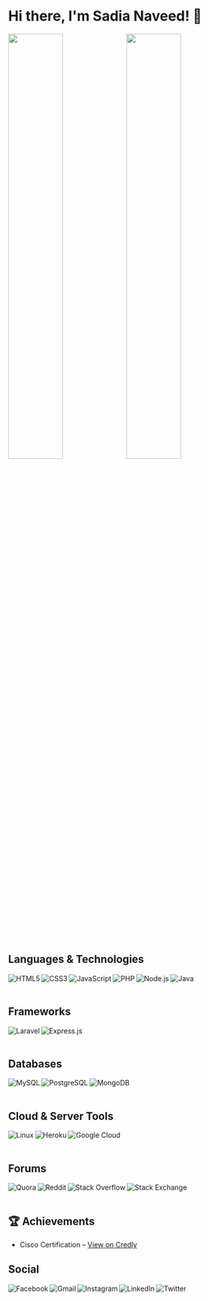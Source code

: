 
<!--
**SadiaNaveed/SadiaNaveed** is a ✨ _special_ ✨ repository because its `README.md` (this file) appears on your GitHub profile.

Here are some ideas to get you started:

- 🔭 I’m currently working on ...
- 🌱 I’m currently learning ...
- 👯 I’m looking to collaborate on ...
- 🤔 I’m looking for help with ...
- 💬 Ask me about ...
- 📫 How to reach me: ...
- 😄 Pronouns: ...
- ⚡ Fun fact: ...
-->

# Hi there, I'm Sadia Naveed! :wave:

<img align="left" width="47%" src="https://github-readme-stats.vercel.app/api?username=SadiaNaveed&show_icons=true&theme=radical"/>
<img align="left" width="47%" src="https://github-readme-stats.vercel.app/api/top-langs/?username=SadiaNaveed&layout=compact"/>
<img  width="47%"></p>

## Languages & Technologies

<a href="#" target="_blank">
  <img alt="HTML5" align="left" src="https://img.shields.io/badge/HTML5-%23E34F26.svg?style=for-the-badge&logo=html5&logoColor=white"/>
</a>

<a href="#" target="_blank">
  <img alt="CSS3" align="left" src="https://img.shields.io/badge/CSS3-%231572B6.svg?style=for-the-badge&logo=css3&logoColor=white"/>
</a>

<a href="#" target="_blank">
  <img alt="JavaScript" align="left" src="https://img.shields.io/badge/JavaScript-%23F7DF1E.svg?style=for-the-badge&logo=javascript&logoColor=black"/>
</a>

<a href="#" target="_blank">
  <img alt="PHP" align="left" src="https://img.shields.io/badge/PHP-%23777BB4.svg?style=for-the-badge&logo=php&logoColor=white"/>
</a>

<a href="#" target="_blank">
  <img alt="Node.js" align="left" src="https://img.shields.io/badge/Node.js-%236DA55F.svg?style=for-the-badge&logo=node.js&logoColor=white"/>
</a>

<a href="#" target="_blank">
  <img alt="Java" align="left" src="https://img.shields.io/badge/Java-%23ED8B00.svg?style=for-the-badge&logo=openjdk&logoColor=white"/>
</a>

<br><br>

## Frameworks

<a href="#" target="_blank">
  <img alt="Laravel" align="left" src="https://img.shields.io/badge/Laravel-%23FF2D20.svg?style=for-the-badge&logo=laravel&logoColor=white"/>
</a>

<a href="#" target="_blank">
  <img alt="Express.js" align="left" src="https://img.shields.io/badge/Express.js-%23404d59.svg?style=for-the-badge&logo=express&logoColor=white"/>
</a>

<br><br>

## Databases

<a href="#">
  <img alt="MySQL" align="left" src="https://img.shields.io/badge/MySQL-%2300f.svg?style=for-the-badge&logo=mysql&logoColor=white"/>
</a>

<a href="#">
  <img alt="PostgreSQL" align="left" src="https://img.shields.io/badge/PostgreSQL-%23336791.svg?style=for-the-badge&logo=postgresql&logoColor=white"/>
</a>

<a href="#">
  <img alt="MongoDB" align="left" src="https://img.shields.io/badge/MongoDB-%2347A248.svg?style=for-the-badge&logo=mongodb&logoColor=white"/>
</a>

<br><br>

## Cloud & Server Tools

<a href="#">
  <img alt="Linux" align="left" src="https://img.shields.io/badge/Linux-FCC624?style=for-the-badge&logo=linux&logoColor=black"/>
</a>

<a href="#">
  <img alt="Heroku" align="left" src="https://img.shields.io/badge/Heroku-%23430098.svg?style=for-the-badge&logo=heroku&logoColor=white"/>
</a>

<a href="#">
  <img alt="Google Cloud" align="left" src="https://img.shields.io/badge/Google%20Cloud-%234285F4.svg?style=for-the-badge&logo=google-cloud&logoColor=white"/>
</a>

<br><br>

## Forums

<a href="#" target="_blank">
  <img alt="Quora" align="left" src="https://img.shields.io/badge/Quora-%23B92B27.svg?style=for-the-badge&logo=Quora&logoColor=white"/>
</a>

<a href="#" target="_blank">
  <img alt="Reddit" align="left" src="https://img.shields.io/badge/Reddit-%23FF4500.svg?style=for-the-badge&logo=Reddit&logoColor=white"/>
</a>

<a href="#" target="_blank">
  <img alt="Stack Overflow" align="left" src="https://img.shields.io/badge/Stackoverflow-FE7A16?style=for-the-badge&logo=stack-overflow&logoColor=white"/>
</a>

<a href="#" target="_blank">
  <img alt="Stack Exchange" align="left" src="https://img.shields.io/badge/StackExchange-%23ffffff.svg?style=for-the-badge&logo=StackExchange&logoColor=white"/>
</a>

<br><br>

## 🏆 Achievements
- Cisco Certification – [View on Credly](https://www.credly.com/users/sadia-naveed.ad2ee6cb)

## Social

<a href="#" target="_blank">
  <img alt="Facebook" align="left" src="https://img.shields.io/badge/Facebook-%231877F2.svg?style=for-the-badge&logo=Facebook&logoColor=white"/>
</a>

<a href="mailto:youremail@example.com" target="_blank">
  <img alt="Gmail" align="left" src="https://img.shields.io/badge/Gmail-D14836?style=for-the-badge&logo=gmail&logoColor=white"/>
</a>

<a href="#" target="_blank">
  <img alt="Instagram" align="left" src="https://img.shields.io/badge/Instagram-%23E4405F.svg?style=for-the-badge&logo=Instagram&logoColor=white"/>
</a>

<a href="#" target="_blank">
  <img alt="LinkedIn" align="left" src="https://img.shields.io/badge/LinkedIn-%230077B5.svg?style=for-the-badge&logo=linkedin&logoColor=white"/>
</a>

<a href="#" target="_blank">
  <img alt="Twitter" align="left" src="https://img.shields.io/badge/Twitter-%231DA1F2.svg?style=for-the-badge&logo=Twitter&logoColor=white"/>
</a>





